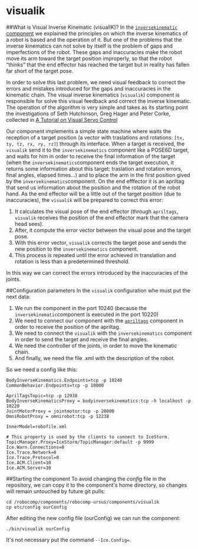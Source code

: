 visualik
===============================
##What is Visual Inverse Kinematic (visualIK)?
In the [`inversekinematic` component](https://github.com/robocomp/robocomp-ursus/blob/master/components/inversekinematics/README.md) we explained the principles on which the inverse kinematics of a robot is based and the operation of it. But one of the problems that the inverse kinematics can not solve by itself is the problem of gaps and imperfections of the robot. These gaps and inaccuracies make the robot move its arm toward the target position improperly, so that the robot “thinks” that the end effector has reached the target but in reality has fallen far short of the target pose.

In order to solve this last problem, we need visual feedback to correct the errors and mistakes introduced for the gaps and inaccuracies in the kinematic chain. The visual inverse kinematics (`visualik`) component is responsible for solve this visual feedback and correct the inverse kinematic. The operation of the algorithm is very simple and takes as its starting point the investigations of Seth Hutchinson, Greg Hager and Peter Corke, collected in [A Tutorial on Visual Servo Control](http://www-cvr.ai.uiuc.edu/~seth/ResPages/pdfs/HutHagCor96.pdf)

Our component implements a simple state machine where waits the reception of a target position (a vector with traslations and rotations: `[tx, ty, tz, rx, ry, rz]`) through its interface. When a target is received, the `visualik` send it to the `inversekinematics` component like a POSE6D target, and waits for him in order to receive the final information of the target (when the `inversekinematics`component ends the target execution, it returns some information about this target: traslation and rotation errors, final angles, elapsed times...) and to place the arm in the first position gived by the `inversekinematics`component. On the end efffector it is an apriltag that send us information about the position and the rotation of the robot hand. As the end effector will be a little out of the target position (due to inaccuracies), the `visualik` will be prepared to correct this error:

1. It calculates the visual pose of the end effector (through `apriltags`, `visualik` receives the position of the end effector mark that the camera head sees).
2. After, it compute the error vector between the visual pose and the target pose.
3. With this error vector, `visualik` corrects the target pose and sends the new position to the `inversekinematics` component.
4. This process is repeated until the error achieved in translation and rotation is less than a predetermined threshold.

In this way we can correct the errors introduced by the inaccuracies of the joints.

##Configuration parameters
In the `visualik` configuration whe must put the next data:
1. We run the component in the port 10240 (because the `inversekinematic`component is executed in the port 10220)
2. We need to connect our component with the [`apriltags`](https://github.com/robocomp/robocomp-robolab/blob/master/components/apriltagsComp/README.md) component in order to receive the position of the apriltag.
3. We need to connect the `visualik` with the `inversekinematics` component in order to send the target and receive the final angles.
4. We need the controller of the joints, in order to move the kinematic chain.
5. And finally, we need the file .xml with the description of the robot.

So we need a config like this:

    BodyInverseKinematics.Endpoints=tcp -p 10240
    CommonBehavior.Endpoints=tcp -p 10000
    
    AprilTagsTopic=tcp -p 12938
    BodyInverseKinematicsProxy = bodyinversekinematics:tcp -h localhost -p 10220
    JointMotorProxy = jointmotor:tcp -p 20000 
    OmniRobotProxy = omnirobot:tcp -p 12238

    InnerModel=robofile.xml

    # This property is used by the clients to connect to IceStorm.
    TopicManager.Proxy=IceStorm/TopicManager:default -p 9999
    Ice.Warn.Connections=0
    Ice.Trace.Network=0
    Ice.Trace.Protocol=0
    Ice.ACM.Client=10
    Ice.ACM.Server=10
    
##Starting the component
To avoid changing the *config* file in the repository, we can copy it to the component's home directory, so changes will remain untouched by future git pulls:

    cd /robocomp/components/robocomp-ursus/components/visualik
    cp etc/config ourConfig
    
After editing the new config file (ourConfig) we can run the component:

    ./bin/visualik ourConfig
    
It's not necessary put the command `--Ice.Config=`.
